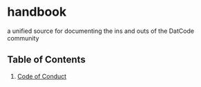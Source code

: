 # handbook
a unified source for documenting the ins and outs of the DatCode community

## Table of Contents
1. [Code of Conduct](https://github.com/gitdatcode/handbook/blob/master/code-of-conduct.md)
